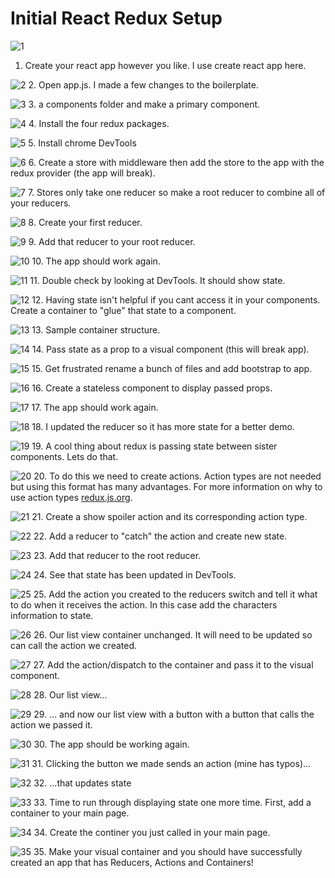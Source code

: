 # Initial React Redux Setup

![1](/public/img/1.png?raw=true)
1. Create your react app however you like. I use create react app here.

![2](/public/img/2.png?raw=true)
2. Open app.js. I made a few changes to the boilerplate.

![3](/public/img/3.png?raw=true)
3. a components folder and make a primary component.

![4](/public/img/4.png?raw=true)
4. Install the four redux packages.

![5](/public/img/5.png?raw=true)
5. Install chrome DevTools

![6](/public/img/6.png?raw=true)
6. Create a store with middleware then add the store to the app with the redux provider (the app will break).

![7](/public/img/7.png?raw=true)
7. Stores only take one reducer so make a root reducer to combine all of your reducers.

![8](/public/img/8.png?raw=true)
8. Create your first reducer.

![9](/public/img/9.png?raw=true)
9. Add that reducer to your root reducer.

![10](/public/img/10.png?raw=true)
10. The app should work again.

![11](/public/img/11.png?raw=true)
11. Double check by looking at DevTools. It should show state.

![12](/public/img/12.png?raw=true)
12. Having state isn't helpful if you cant access it in your components. Create a container to "glue" that state to a component.

![13](/public/img/13.png?raw=true)
13. Sample container structure.

![14](/public/img/14.png?raw=true)
14. Pass state as a prop to a visual component (this will break app).

![15](/public/img/15.png?raw=true)
15. Get frustrated rename a bunch of files and add bootstrap to app.

![16](/public/img/16.png?raw=true)
16. Create a stateless component to display passed props.

![17](/public/img/17.png?raw=true)
17. The app should work again.

![18](/public/img/18.png?raw=true)
18. I updated the reducer so it has more state for a better demo.

![19](/public/img/19.png?raw=true)
19. A cool thing about redux is passing state between sister components. Lets do that.

![20](/public/img/20.png?raw=true)
20. To do this we need to create actions. Action types are not needed but using this format has many advantages. For more information on why to use action types [redux.js.org](http://redux.js.org/docs/recipes/ReducingBoilerplate.html).


![21](/public/img/21.png?raw=true)
21. Create a show spoiler action and its corresponding action type.

![22](/public/img/22.png?raw=true)
22. Add a reducer to "catch" the action and create new state.

![23](/public/img/23.png?raw=true)
23. Add that reducer to the root reducer.

![24](/public/img/24.png?raw=true)
24. See that state has been updated in DevTools.

![25](/public/img/25.png?raw=true)
25. Add the action you created to the reducers switch and tell it what to do when it receives the action. In this case add the characters information to state.

![26](/public/img/26.png?raw=true)
26. Our list view container unchanged. It will need to be updated so can call the action we created.

![27](/public/img/27.png?raw=true)
27. Add the action/dispatch to the container and pass it to the visual component.

![28](/public/img/28.png?raw=true)
28. Our list view...

![29](/public/img/29.png?raw=true)
29. ... and now our list view with a button with a button that calls the action we passed it.

![30](/public/img/30.png?raw=true)
30. The app should be working again.

![31](/public/img/31.png?raw=true)
31. Clicking the button we made sends an action (mine has typos)...

![32](/public/img/32.png?raw=true)
32. ...that updates state

![33](/public/img/33.png?raw=true)
33. Time to run through displaying state one more time. First, add a container to your main page.

![34](/public/img/34.png?raw=true)
34. Create the continer you just called in your main page.

![35](/public/img/35.png?raw=true)
35. Make your visual container and you should have successfully created an app that has Reducers, Actions and Containers!
